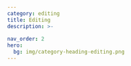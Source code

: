 ```yaml
---
category: editing
title: Editing
description: >- 
      
nav_order: 2
hero:
  bg: img/category-heading-editing.png
---
```

